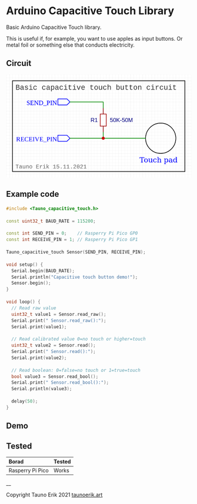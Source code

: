 # Arduino Capacitive Touch Library

Basic Arduino Capacitive Touch library.

This is useful if, for example, you want to use apples as input buttons. Or metal foil or something else that conducts electricity.

## Circuit

![Basic circuit](doc/circuit-1.png)

## Example code

```c++
#include <Tauno_capacitive_touch.h>

const uint32_t BAUD_RATE = 115200;

const int SEND_PIN = 0;    // Rasperry Pi Pico GP0
const int RECEIVE_PIN = 1; // Rasperry Pi Pico GP1

Tauno_capacitive_touch Sensor(SEND_PIN, RECEIVE_PIN);

void setup() {
  Serial.begin(BAUD_RATE);
  Serial.println("Capacitive touch button demo!");
  Sensor.begin();
}

void loop() {
  // Read raw value
  uint32_t value1 = Sensor.read_raw();
  Serial.print(" Sensor.read_raw():");
  Serial.print(value1);

  // Read calibrated value 0=no touch or higher=touch
  uint32_t value2 = Sensor.read();
  Serial.print(" Sensor.read():");
  Serial.print(value2);

  // Read boolean: 0=false=no touch or 1=true=touch
  bool value3 = Sensor.read_bool();
  Serial.print(" Sensor.read_bool():");
  Serial.println(value3);

  delay(50);
}
```

## Demo

## Tested

|Borad|Tested|
|:-|:-|
|Rasperry Pi Pico|Works|

__

Copyright Tauno Erik 2021 [taunoerik.art](https://taunoerik.art/)
